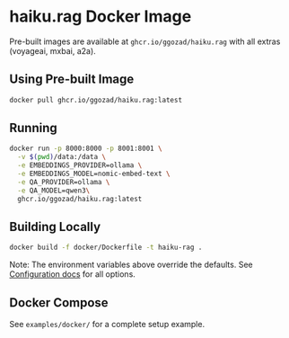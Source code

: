 # haiku.rag Docker Image

Pre-built images are available at `ghcr.io/ggozad/haiku.rag` with all extras (voyageai, mxbai, a2a).

## Using Pre-built Image

```bash
docker pull ghcr.io/ggozad/haiku.rag:latest
```

## Running

```bash
docker run -p 8000:8000 -p 8001:8001 \
  -v $(pwd)/data:/data \
  -e EMBEDDINGS_PROVIDER=ollama \
  -e EMBEDDINGS_MODEL=nomic-embed-text \
  -e QA_PROVIDER=ollama \
  -e QA_MODEL=qwen3\
  ghcr.io/ggozad/haiku.rag:latest
```

## Building Locally

```bash
docker build -f docker/Dockerfile -t haiku-rag .
```

Note: The environment variables above override the defaults. See [Configuration docs](https://ggozad.github.io/haiku.rag/configuration/) for all options.

## Docker Compose

See `examples/docker/` for a complete setup example.
